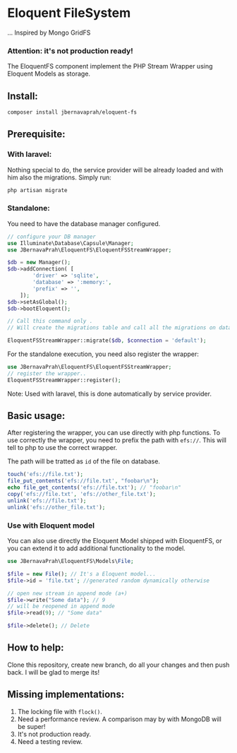 # Eloquent FileSystem

... Inspired by Mongo GridFS

### Attention: it's not production ready!

The EloquentFS component implement the PHP Stream Wrapper using Eloquent Models as storage.

## Install:

```bash
composer install jbernavaprah/eloquent-fs
```
 
## Prerequisite:

### With laravel:

Nothing special to do, the service provider will be already loaded and with him also the migrations. Simply run:

```bash
php artisan migrate
```

### Standalone:

You need to have the database manager configured.

```php
// configure your DB manager
use Illuminate\Database\Capsule\Manager;
use JBernavaPrah\EloquentFS\EloquentFSStreamWrapper;

$db = new Manager();
$db->addConnection( [
        'driver' => 'sqlite',
        'database' => ':memory:',
        'prefix' => '',
    ]);
$db->setAsGlobal();
$db->bootEloquent();

// Call this command only .
// Will create the migrations table and call all the migrations on database/migrations directory.

EloquentFSStreamWrapper::migrate($db, $connection = 'default');

```

For the standalone execution, you need also register the wrapper:

```php
use JBernavaPrah\EloquentFS\EloquentFSStreamWrapper;
// register the wrapper..
EloquentFSStreamWrapper::register();
```

Note: Used with laravel, this is done automatically by service provider.

## Basic usage:

After registering the wrapper, you can use directly with php functions. To use correctly the wrapper, you need to prefix
the path with `efs://`. This will tell to php to use the correct wrapper.

The path will be tratted as `id` of the file on database.

```php
touch('efs://file.txt');
file_put_contents('efs://file.txt', "foobar\n");
echo file_get_contents('efs://file.txt'); // "foobar\n"
copy('efs://file.txt', 'efs://other_file.txt');
unlink('efs://file.txt');
unlink('efs://other_file.txt');

```

### Use with Eloquent model
You can also use directly the Eloquent Model shipped with EloquentFS, or you can extend it to add additional
functionality to the model.

```php
use JBernavaPrah\EloquentFS\Models\File;

$file = new File(); // It's a Eloquent model...
$file->id = 'file.txt'; //generated random dynamically otherwise 

// open new stream in append mode (a+)
$file->write("Some data"); // 9
// will be reopened in append mode 
$file->read(9); // "Some data"

$file->delete(); // Delete


```


## How to help:
Clone this repository, create new branch, do all your changes and then push back. 
I will be glad to merge its! 

## Missing implementations:
1. The locking file with `flock()`.
2. Need a performance review. A comparison may by with MongoDB will be super! 
3. It's not production ready.
4. Need a testing review.
